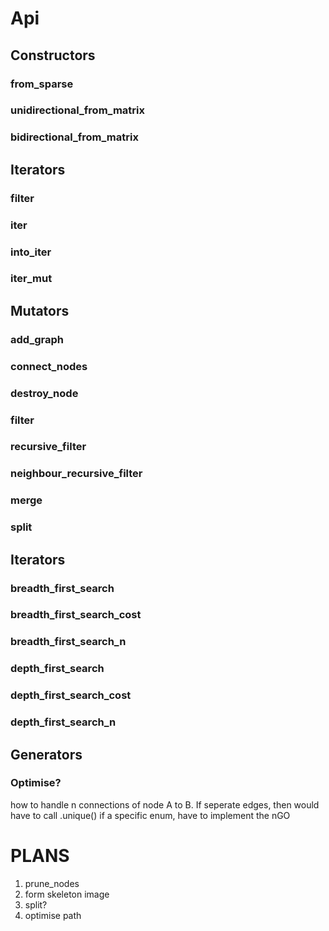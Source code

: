 
# Api

## Constructors

### from_sparse

### unidirectional_from_matrix

### bidirectional_from_matrix

## Iterators

### filter

### iter

### into_iter

### iter_mut

## Mutators

### add_graph

### connect_nodes

### destroy_node

### filter

### recursive_filter

### neighbour_recursive_filter

### merge

### split

## Iterators

### breadth_first_search
### breadth_first_search_cost
### breadth_first_search_n

### depth_first_search
### depth_first_search_cost
### depth_first_search_n

## Generators

### Optimise?

how to handle n connections of node A to B.
If seperate edges, then would have to call .unique()
if a specific enum, have to implement the nGO


# PLANS
1. prune_nodes
2. form skeleton image
3. split?
4. optimise path



